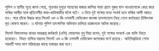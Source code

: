 পুলিশ ও স্থানীয় সূত্রে জানা গেছে, শুক্রবার দুপুরে সাহেবের বাজার কান্দির পাড়া গ্রামে গুরুর ঘাস খাওয়ানোকে কেন্দ্র করে ফকির আলীর সঙ্গে প্রতিবেশীর কথা–কাটাকাটির ঘটনা ঘটে। এ নিয়ে দুই পক্ষের মধ্যে সংঘর্ষ হলে ফকির আলী আহত হন। পরে তাঁকে উদ্ধার করে সিলেট এম এ জি ওসমানী মেডিকেল কলেজ হাসপাতালে নিয়ে গেলে কর্তব্যরত চিকিৎসক মৃত ঘোষণা করেন। এ ঘটনায় পুলিশ তাৎক্ষণিক অভিযান চালিয়ে চারজনকে আটক করেছে।

সিলেট বিমানবন্দর থানার ভারপ্রাপ্ত কর্মকর্তা (ওসি) মোহাম্মদ নুনু মিয়া বলেন, দুই পক্ষের সংঘর্ষে এক ব্যক্তি নিহত হয়েছেন। নিহত ব্যক্তির মরদেহ সিলেট এম এ জি ওসমানী মেডিকেল কলেজের মর্গে রয়েছে। আইনিপ্রক্রিয়া শেষে পরবর্তী সময় লাশ পরিবারের কাছে হস্তান্তর করা হবে।
